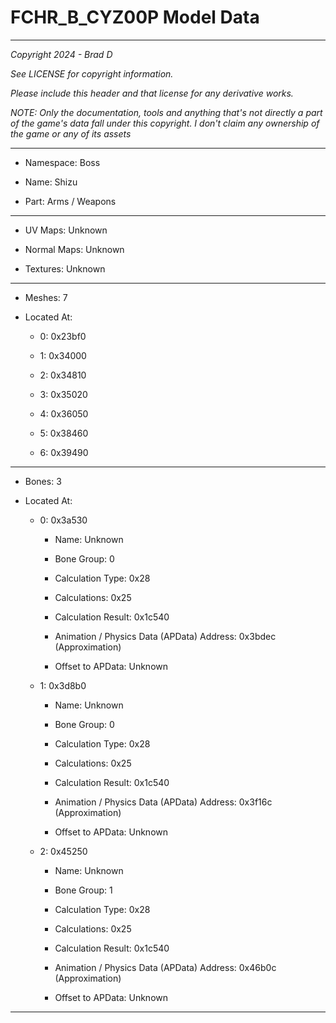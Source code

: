 # FCHR_B_CYZ00P Model Data

---

*Copyright 2024 - Brad D*

*See LICENSE for copyright information.*

*Please include this header and that license for any derivative works.*

*NOTE: Only the documentation, tools and anything that's not directly a part of the game's data fall under this copyright. I don't claim any ownership of the game or any of its assets*

---

* Namespace: Boss

* Name: Shizu

* Part: Arms / Weapons

---

* UV Maps: Unknown

* Normal Maps: Unknown

* Textures: Unknown

---

* Meshes: 7

* Located At:

  * 0: 0x23bf0

  * 1: 0x34000

  * 2: 0x34810

  * 3: 0x35020

  * 4: 0x36050

  * 5: 0x38460

  * 6: 0x39490

---

* Bones: 3

* Located At:

  * 0: 0x3a530

    * Name: Unknown

    * Bone Group: 0

    * Calculation Type: 0x28

    * Calculations: 0x25

    * Calculation Result: 0x1c540

    * Animation / Physics Data (APData) Address: 0x3bdec (Approximation)

    * Offset to APData: Unknown

  * 1: 0x3d8b0

    * Name: Unknown

    * Bone Group: 0

    * Calculation Type: 0x28

    * Calculations: 0x25

    * Calculation Result: 0x1c540

    * Animation / Physics Data (APData) Address: 0x3f16c (Approximation)

    * Offset to APData: Unknown

  * 2: 0x45250

    * Name: Unknown

    * Bone Group: 1

    * Calculation Type: 0x28

    * Calculations: 0x25

    * Calculation Result: 0x1c540

    * Animation / Physics Data (APData) Address: 0x46b0c (Approximation)

    * Offset to APData: Unknown

---

